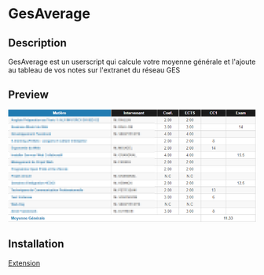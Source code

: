 # GesAverage
## Description
GesAverage est un userscript qui calcule votre moyenne générale et l'ajoute au tableau de vos notes sur l'extranet du réseau GES
## Preview

![Preview](https://github.com/Nsbx/GesAverage/blob/master/preview.png "Preview")

## Installation
[Extension](http://tampermonkey.net/index.php) 